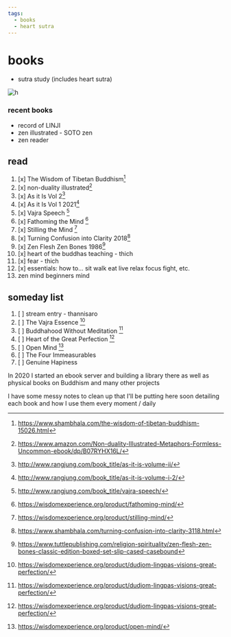 ```yaml
---
tags:
  - books 
  - heart sutra
---
```

# books

- sutra study (includes heart sutra)

![h](https://user-images.githubusercontent.com/1454458/274463069-0b2716f3-6bd0-4198-ae44-ac98cbb277d9.png)

### recent books

- record of LINJI
- zen illustrated - SOTO zen
- zen reader

## read

1. [x] The Wisdom of Tibetan Buddhism[^10]
1. [x] non-duality illustrated[^11]
1. [x] As it Is Vol 2[^7]
1. [x] As it Is Vol 1 2021[^6]
1. [x] Vajra Speech [^5]
1. [x] Fathoming the Mind [^4]
1. [x] Stilling the Mind [^3]
1. [x] Turning Confusion into Clarity 2018[^2]
1. [x] Zen Flesh Zen Bones 1986[^1]
1. [x] heart of the buddhas teaching - thich
1. [x] fear - thich
1. [x] essentials: how to... sit walk eat live relax focus fight, etc.
1. zen mind beginners mind

## someday list

1. [ ] stream entry - thannisaro
1. [ ] The Vajra Essence [^9]
1. [ ] Buddhahood Without Meditation [^9]
1. [ ] Heart of the Great Perfection [^9]
1. [ ] Open Mind [^8]
1. [ ] The Four Immeasurables
1. [ ] Genuine Hapiness

In 2020 I started an ebook server and building a library there as well as physical books on Buddhism and many other projects

I have some messy notes to clean up that I'll be putting here soon detailing each book and how I use them every moment / daily

[^1]:<https://www.tuttlepublishing.com/religion-spirituality/zen-flesh-zen-bones-classic-edition-boxed-set-slip-cased-casebound>
[^2]:<https://www.shambhala.com/turning-confusion-into-clarity-3118.html>
[^3]:<https://wisdomexperience.org/product/stilling-mind/>
[^4]:<https://wisdomexperience.org/product/fathoming-mind/>
[^5]:<http://www.rangjung.com/book_title/vajra-speech/>
[^6]:<http://www.rangjung.com/book_title/as-it-is-volume-i-2/>
[^7]:<http://www.rangjung.com/book_title/as-it-is-volume-ii/>
[^8]:<https://wisdomexperience.org/product/open-mind/>
[^9]:<https://wisdomexperience.org/product/dudjom-lingpas-visions-great-perfection/>
[^10]:<https://www.shambhala.com/the-wisdom-of-tibetan-buddhism-15026.html>
[^11]:<https://www.amazon.com/Non-duality-Illustrated-Metaphors-Formless-Uncommon-ebook/dp/B07RYHX16L/>
